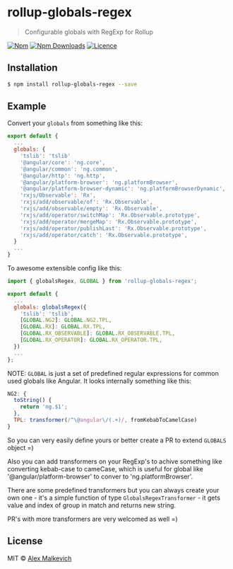 # rollup-globals-regex

> Configurable globals with RegExp for Rollup

[![Npm](https://img.shields.io/npm/v/rollup-globals-regex.svg?maxAge=2592000)](https://badge.fury.io/js/rollup-globals-regex)
[![Npm Downloads](https://img.shields.io/npm/dt/rollup-globals-regex.svg?maxAge=2592000)](https://www.npmjs.com/package/rollup-globals-regex)
[![Licence](https://img.shields.io/npm/l/rollup-globals-regex.svg?maxAge=2592000)](https://github.com/gund/rollup-globals-regex/blob/master/LICENSE)

## Installation

```bash
$ npm install rollup-globals-regex --save
```

## Example

Convert your `globals` from something like this:
```js
export default {
  ...
  globals: {
    'tslib': 'tslib'
    '@angular/core': 'ng.core',
    '@angular/common': 'ng.common',
    '@angular/http': 'ng.http',
    '@angular/platform-browser': 'ng.platformBrowser',
    '@angular/platform-browser-dynamic': 'ng.platformBrowserDynamic',
    'rxjs/Observable': 'Rx',
    'rxjs/add/observable/of': 'Rx.Observable',
    'rxjs/add/observable/empty': 'Rx.Observable',
    'rxjs/add/operator/switchMap': 'Rx.Observable.prototype',
    'rxjs/add/operator/mergeMap': 'Rx.Observable.prototype',
    'rxjs/add/operator/publishLast': 'Rx.Observable.prototype',
    'rxjs/add/operator/catch': 'Rx.Observable.prototype',
  }
  ...
}
```

To awesome extensible config like this:
```js
import { globalsRegex, GLOBAL } from 'rollup-globals-regex';

export default {
  ...
  globals: globalsRegex({
    'tslib': 'tslib',
    [GLOBAL.NG2]: GLOBAL.NG2.TPL,
    [GLOBAL.RX]: GLOBAL.RX.TPL,
    [GLOBAL.RX_OBSERVABLE]: GLOBAL.RX_OBSERVABLE.TPL,
    [GLOBAL.RX_OPERATOR]: GLOBAL.RX_OPERATOR.TPL,
  })
  ...
};
```

NOTE: `GLOBAL` is just a set of predefined regular expressions for common used globals like Angular.
It looks internally something like this:
```js
NG2: {
  toString() {
    return 'ng.$1';
  },
  TPL: transformer(/^\@angular\/(.+)/, fromKebabToCamelCase)
}
```
So you can very easily define yours or better create a PR to extend `GLOBALS` object =)

Also you can add transformers on your RegExp's to achive something like converting kebab-case to cameCase,
which is useful for global like '@angular/platform-browser' to conver to 'ng.platformBrowser'.

There are some predefined transformers but you can always create your own one - it's a simple function
of type `GlobalsRegexTransformer` - it gets value and index of group in match and returns new string.

PR's with more transformers are very welcomed as well =)

## License

MIT © [Alex Malkevich](malkevich.alex@gmail.com)
